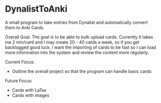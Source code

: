 # DynalistToAnki
A small program to take entries from Dynalist and automatically convert them to Anki Cards.

Overall Goal:
The goal is to be able to bulk upload cards. Currently it takes me 2 min/card and I may create 20 - 40 cards a week, so if you get backlogged good luck. I want the importing of cards to be fast so I can load more information into the system and review the content more regularly.

Current Focus:
- Outline the overall project so that the program can handle basic cards

Future Focus:
- Cards with LaTex
- Cards with images
